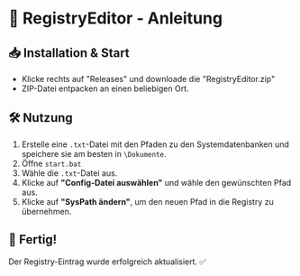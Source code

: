 # 📌 RegistryEditor - Anleitung

## 📥 Installation & Start

- Klicke rechts auf "Releases" und downloade die "RegistryEditor.zip"
- ZIP-Datei entpacken an einen beliebigen Ort.  

## 🛠 Nutzung

1. Erstelle eine `.txt`-Datei mit den Pfaden zu den Systemdatenbanken und speichere sie am besten in `\Dokumente`.  
2. Öffne `start.bat`
3. Wähle die `.txt`-Datei aus.  
4. Klicke auf **"Config-Datei auswählen"** und wähle den gewünschten Pfad aus.  
5. Klicke auf **"SysPath ändern"**, um den neuen Pfad in die Registry zu übernehmen.  

## 🚀 Fertig!  
Der Registry-Eintrag wurde erfolgreich aktualisiert. ✅  
